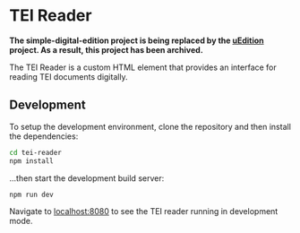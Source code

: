 # TEI Reader

**The simple-digital-edition project is being replaced by the [uEdition](https://uEdition.github.io) project. As a result, this project has been archived.**

The TEI Reader is a custom HTML element that provides an interface for reading TEI documents digitally.

## Development

To setup the development environment, clone the repository and then install the dependencies:

```bash
cd tei-reader
npm install
```

...then start the development build server:

```bash
npm run dev
```

Navigate to [localhost:8080](http://localhost:8080) to see the TEI reader running in development mode.
